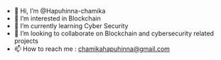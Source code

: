 - 👋 Hi, I’m @Hapuhinna-chamika
- 👀 I’m interested in Blockchain
- 🌱 I’m currently learning Cyber Security
- 💞️ I’m looking to collaborate on Blockchain and cybersecurity related projects
- 📫 How to reach me : chamikahapuhinna@gmail.com


<!---
Hapuhinna-chamika/Hapuhinna-chamika is a ✨ special ✨ repository because its `README.md` (this file) appears on your GitHub profile.
You can click the Preview link to take a look at your changes.
--->
